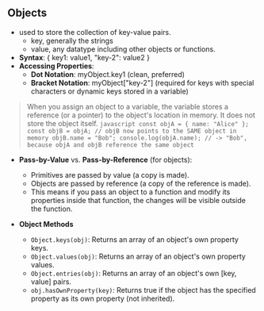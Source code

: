 ## Objects
- used to store the collection of key-value pairs.
  - key, generally the strings
  - value, any datatype including other objects or functions.
- **Syntax**: { key1: value1, "key-2": value2 }
- **Accessing Properties**:
    - **Dot Notation**: myObject.key1 (clean, preferred)
    - **Bracket Notation**: myObject["key-2"] (required for keys with special characters or dynamic keys stored in a variable)
> When you assign an object to a variable, the variable stores a reference (or a pointer) to the object's location in memory. It does not store the object itself.
    ```javascript
        const objA = { name: "Alice" };
        const objB = objA; // objB now points to the SAME object in memory
        objB.name = "Bob";
        console.log(objA.name); // -> "Bob", because objA and objB reference the same object
    ```
- **Pass-by-Value** vs. **Pass-by-Reference** (for objects):
  - Primitives are passed by value (a copy is made).
  - Objects are passed by reference (a copy of the reference is made). 
  - This means if you pass an object to a function and modify its properties inside that function, the changes will be visible outside the function.

- **Object Methods**
  - `Object.keys(obj)`: Returns an array of an object's own property keys.
  - `Object.values(obj)`: Returns an array of an object's own property values.
  - `Object.entries(obj)`: Returns an array of an object's own [key, value] pairs.
  - `obj.hasOwnProperty(key)`: Returns true if the object has the specified property as its own property (not inherited).






